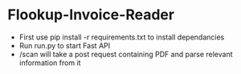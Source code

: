 # Flookup-Invoice-Reader

- First use pip install -r requirements.txt to install dependancies
- Run run.py to start Fast API
- /scan will take a post request containing PDF and parse relevant information from it
